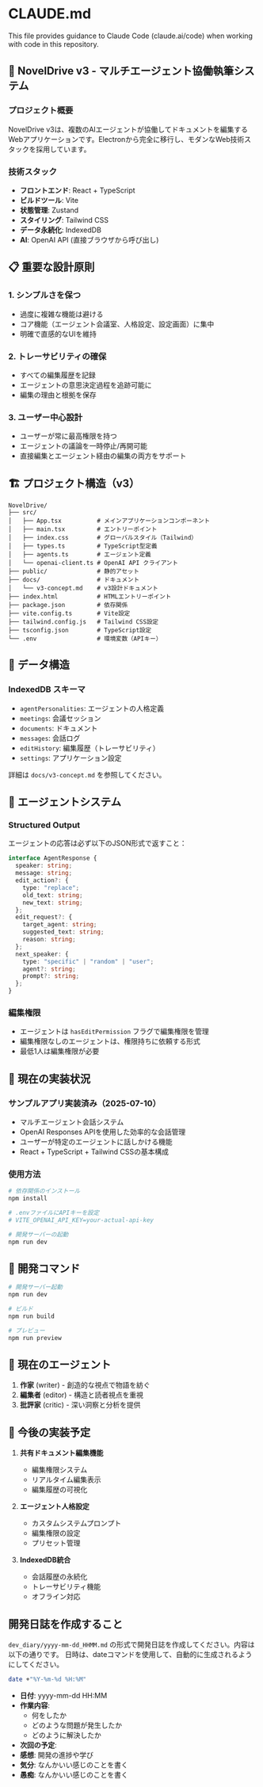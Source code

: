 # CLAUDE.md

This file provides guidance to Claude Code (claude.ai/code) when working with code in this repository.

## 🚀 NovelDrive v3 - マルチエージェント協働執筆システム

### プロジェクト概要
NovelDrive v3は、複数のAIエージェントが協働してドキュメントを編集するWebアプリケーションです。Electronから完全に移行し、モダンなWeb技術スタックを採用しています。

### 技術スタック
- **フロントエンド**: React + TypeScript
- **ビルドツール**: Vite
- **状態管理**: Zustand
- **スタイリング**: Tailwind CSS
- **データ永続化**: IndexedDB
- **AI**: OpenAI API (直接ブラウザから呼び出し)

## 📋 重要な設計原則

### 1. シンプルさを保つ
- 過度に複雑な機能は避ける
- コア機能（エージェント会議室、人格設定、設定画面）に集中
- 明確で直感的なUIを維持

### 2. トレーサビリティの確保
- すべての編集履歴を記録
- エージェントの意思決定過程を追跡可能に
- 編集の理由と根拠を保存

### 3. ユーザー中心設計
- ユーザーが常に最高権限を持つ
- エージェントの議論を一時停止/再開可能
- 直接編集とエージェント経由の編集の両方をサポート

## 🏗️ プロジェクト構造（v3）

```
NovelDrive/
├── src/
│   ├── App.tsx          # メインアプリケーションコンポーネント
│   ├── main.tsx         # エントリーポイント
│   ├── index.css        # グローバルスタイル（Tailwind）
│   ├── types.ts         # TypeScript型定義
│   ├── agents.ts        # エージェント定義
│   └── openai-client.ts # OpenAI API クライアント
├── public/              # 静的アセット
├── docs/                # ドキュメント
│   └── v3-concept.md    # v3設計ドキュメント
├── index.html           # HTMLエントリーポイント
├── package.json         # 依存関係
├── vite.config.ts       # Vite設定
├── tailwind.config.js   # Tailwind CSS設定
├── tsconfig.json        # TypeScript設定
└── .env                 # 環境変数（APIキー）
```

## 💾 データ構造

### IndexedDB スキーマ
- `agentPersonalities`: エージェントの人格定義
- `meetings`: 会議セッション
- `documents`: ドキュメント
- `messages`: 会話ログ
- `editHistory`: 編集履歴（トレーサビリティ）
- `settings`: アプリケーション設定

詳細は `docs/v3-concept.md` を参照してください。

## 🤖 エージェントシステム

### Structured Output
エージェントの応答は必ず以下のJSON形式で返すこと：

```typescript
interface AgentResponse {
  speaker: string;
  message: string;
  edit_action?: {
    type: "replace";
    old_text: string;
    new_text: string;
  };
  edit_request?: {
    target_agent: string;
    suggested_text: string;
    reason: string;
  };
  next_speaker: {
    type: "specific" | "random" | "user";
    agent?: string;
    prompt?: string;
  };
}
```

### 編集権限
- エージェントは `hasEditPermission` フラグで編集権限を管理
- 編集権限なしのエージェントは、権限持ちに依頼する形式
- 最低1人は編集権限が必要

## 🚀 現在の実装状況

### サンプルアプリ実装済み（2025-07-10）
- マルチエージェント会話システム
- OpenAI Responses APIを使用した効率的な会話管理
- ユーザーが特定のエージェントに話しかける機能
- React + TypeScript + Tailwind CSSの基本構成

### 使用方法
```bash
# 依存関係のインストール
npm install

# .envファイルにAPIキーを設定
# VITE_OPENAI_API_KEY=your-actual-api-key

# 開発サーバーの起動
npm run dev
```

## 🔧 開発コマンド

```bash
# 開発サーバー起動
npm run dev

# ビルド
npm run build

# プレビュー
npm run preview
```

## 📝 現在のエージェント

1. **作家** (writer) - 創造的な視点で物語を紡ぐ
2. **編集者** (editor) - 構造と読者視点を重視
3. **批評家** (critic) - 深い洞察と分析を提供

## 🔮 今後の実装予定

1. **共有ドキュメント編集機能**
   - 編集権限システム
   - リアルタイム編集表示
   - 編集履歴の可視化

2. **エージェント人格設定**
   - カスタムシステムプロンプト
   - 編集権限の設定
   - プリセット管理

3. **IndexedDB統合**
   - 会話履歴の永続化
   - トレーサビリティ機能
   - オフライン対応

## 開発日誌を作成すること

`dev_diary/yyyy-mm-dd_HHMM.md` の形式で開発日誌を作成してください。内容は以下の通りです。
日時は、dateコマンドを使用して、自動的に生成されるようにしてください。

```bash
date +"%Y-%m-%d %H:%M"
```

- **日付**: yyyy-mm-dd HH:MM
- **作業内容**:
  - 何をしたか
  - どのような問題が発生したか
  - どのように解決したか
- **次回の予定**:
- **感想**: 開発の進捗や学び
- **気分**: なんかいい感じのことを書く
- **愚痴**: なんかいい感じのことを書く
